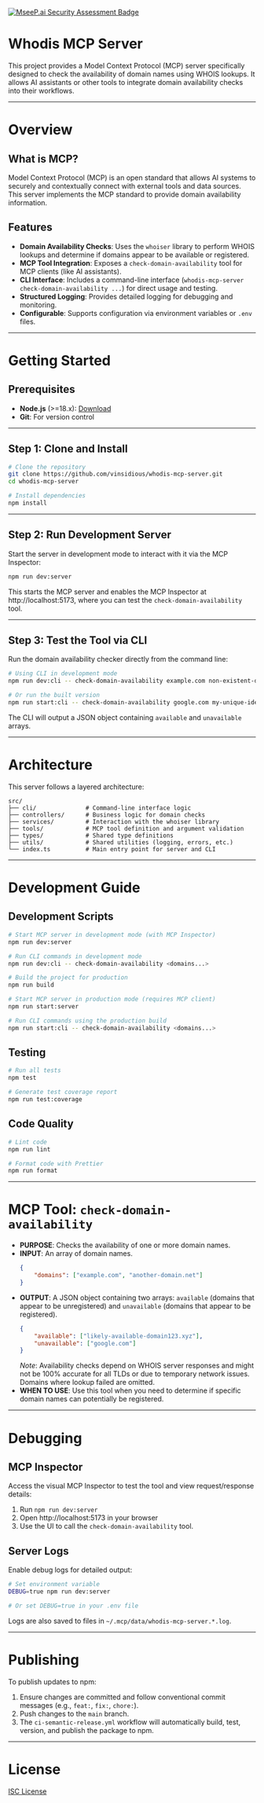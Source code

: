 [![MseeP.ai Security Assessment Badge](https://mseep.net/pr/vinsidious-whodis-mcp-server-badge.png)](https://mseep.ai/app/vinsidious-whodis-mcp-server)

# Whodis MCP Server

This project provides a Model Context Protocol (MCP) server specifically designed to check the availability of domain names using WHOIS lookups. It allows AI assistants or other tools to integrate domain availability checks into their workflows.

---

# Overview

## What is MCP?

Model Context Protocol (MCP) is an open standard that allows AI systems to securely and contextually connect with external tools and data sources. This server implements the MCP standard to provide domain availability information.

## Features

-   **Domain Availability Checks**: Uses the `whoiser` library to perform WHOIS lookups and determine if domains appear to be available or registered.
-   **MCP Tool Integration**: Exposes a `check-domain-availability` tool for MCP clients (like AI assistants).
-   **CLI Interface**: Includes a command-line interface (`whodis-mcp-server check-domain-availability ...`) for direct usage and testing.
-   **Structured Logging**: Provides detailed logging for debugging and monitoring.
-   **Configurable**: Supports configuration via environment variables or `.env` files.

---

# Getting Started

## Prerequisites

-   **Node.js** (>=18.x): [Download](https://nodejs.org/)
-   **Git**: For version control

---

## Step 1: Clone and Install

```bash
# Clone the repository
git clone https://github.com/vinsidious/whodis-mcp-server.git
cd whodis-mcp-server

# Install dependencies
npm install
```

---

## Step 2: Run Development Server

Start the server in development mode to interact with it via the MCP Inspector:

```bash
npm run dev:server
```

This starts the MCP server and enables the MCP Inspector at http://localhost:5173, where you can test the `check-domain-availability` tool.

---

## Step 3: Test the Tool via CLI

Run the domain availability checker directly from the command line:

```bash
# Using CLI in development mode
npm run dev:cli -- check-domain-availability example.com non-existent-domain-12345.org

# Or run the built version
npm run start:cli -- check-domain-availability google.com my-unique-idea.dev
```

The CLI will output a JSON object containing `available` and `unavailable` arrays.

---

# Architecture

This server follows a layered architecture:

```
src/
├── cli/              # Command-line interface logic
├── controllers/      # Business logic for domain checks
├── services/         # Interaction with the whoiser library
├── tools/            # MCP tool definition and argument validation
├── types/            # Shared type definitions
├── utils/            # Shared utilities (logging, errors, etc.)
└── index.ts          # Main entry point for server and CLI
```

---

# Development Guide

## Development Scripts

```bash
# Start MCP server in development mode (with MCP Inspector)
npm run dev:server

# Run CLI commands in development mode
npm run dev:cli -- check-domain-availability <domains...>

# Build the project for production
npm run build

# Start MCP server in production mode (requires MCP client)
npm run start:server

# Run CLI commands using the production build
npm run start:cli -- check-domain-availability <domains...>
```

## Testing

```bash
# Run all tests
npm test

# Generate test coverage report
npm run test:coverage
```

## Code Quality

```bash
# Lint code
npm run lint

# Format code with Prettier
npm run format
```

---

# MCP Tool: `check-domain-availability`

-   **PURPOSE**: Checks the availability of one or more domain names.
-   **INPUT**: An array of domain names.
	```json
	{
		"domains": ["example.com", "another-domain.net"]
	}
	```
-   **OUTPUT**: A JSON object containing two arrays: `available` (domains that appear to be unregistered) and `unavailable` (domains that appear to be registered).
	```json
	{
		"available": ["likely-available-domain123.xyz"],
		"unavailable": ["google.com"]
	}
	```
	*Note*: Availability checks depend on WHOIS server responses and might not be 100% accurate for all TLDs or due to temporary network issues. Domains where lookup failed are omitted.
-   **WHEN TO USE**: Use this tool when you need to determine if specific domain names can potentially be registered.

---

# Debugging

## MCP Inspector

Access the visual MCP Inspector to test the tool and view request/response details:

1.  Run `npm run dev:server`
2.  Open http://localhost:5173 in your browser
3.  Use the UI to call the `check-domain-availability` tool.

## Server Logs

Enable debug logs for detailed output:

```bash
# Set environment variable
DEBUG=true npm run dev:server

# Or set DEBUG=true in your .env file
```

Logs are also saved to files in `~/.mcp/data/whodis-mcp-server.*.log`.

---

# Publishing

To publish updates to npm:

1.  Ensure changes are committed and follow conventional commit messages (e.g., `feat:`, `fix:`, `chore:`).
2.  Push changes to the `main` branch.
3.  The `ci-semantic-release.yml` workflow will automatically build, test, version, and publish the package to npm.

---

# License

[ISC License](https://opensource.org/licenses/ISC)